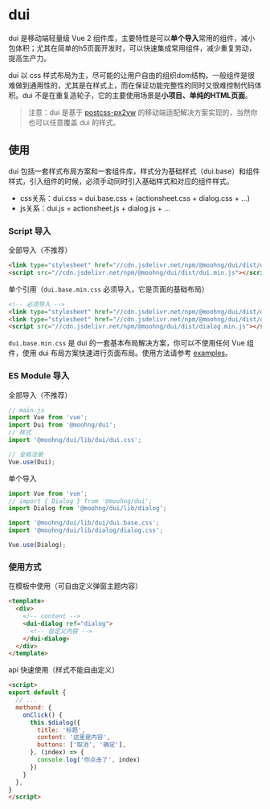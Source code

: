 # dui

dui 是移动端轻量级 Vue 2 组件库，主要特性是可以**单个导入**常用的组件，减小包体积；尤其在简单的h5页面开发时，可以快速集成常用组件，减少重复劳动，提高生产力。

dui 以 css 样式布局为主，尽可能的让用户自由的组织dom结构。一般组件是很难做到通用性的，尤其是在样式上，而在保证功能完整性的同时又很难控制代码体积。dui 不是在重复造轮子，它的主要使用场景是**小项目、单纯的HTML页面**。

> 注意：dui 是基于 [postcss-px2vw](https://github.com/moohng/postcss-px2vw) 的移动端适配解决方案实现的，当然你也可以任意覆盖 dui 的样式。

## 使用

dui 包括一套样式布局方案和一套组件库，样式分为基础样式（dui.base）和组件样式，引入组件的时候，必须手动同时引入基础样式和对应的组件样式。

- css关系：dui.css = dui.base.css + (actionsheet.css + dialog.css + ...)
- js关系：dui.js = actionsheet.js + dialog.js + ...

### Script 导入

全部导入（不推荐）

```html
<link type="stylesheet" href="//cdn.jsdelivr.net/npm/@moohng/dui/dist/dui.min.css" />
<script src="//cdn.jsdelivr.net/npm/@moohng/dui/dist/dui.min.js"></script>
```

单个引用（`dui.base.min.css` 必须导入，它是页面的基础布局）

```html
<!-- 必须导入 -->
<link type="stylesheet" href="//cdn.jsdelivr.net/npm/@moohng/dui/dist/dui.base.min.css" />
<link type="stylesheet" href="//cdn.jsdelivr.net/npm/@moohng/dui/dist/dialog.min.css" />
<script src="//cdn.jsdelivr.net/npm/@moohng/dui/dist/dialog.min.js"></script>
```

`dui.base.min.css` 是 dui 的一套基本布局解决方案，你可以不使用任何 Vue 组件，使用 dui 布局方案快速进行页面布局。使用方法请参考 [examples](examples/)。

### ES Module 导入

全部导入（不推荐）

```js
// main.js
import Vue from 'vue';
import Dui from '@moohng/dui';
// 样式
import '@moohng/dui/lib/dui/dui.css';

// 全局注册
Vue.use(Dui);
```

单个导入

```js
import Vue from 'vue';
// import { Dialog } from '@moohng/dui';
import Dialog from '@moohng/dui/lib/dialog';

import '@moohng/dui/lib/dui/dui.base.css';
import '@moohng/dui/lib/dialog/dialog.css';

Vue.use(Dialog);
```

### 使用方式

在模板中使用（可自由定义弹窗主题内容）

```html
<template>
  <div>
    <!-- content -->
    <dui-dialog ref="dialog">
      <!-- 自定义内容 -->
    </dui-dialog>
  </div>
</template>
```

api 快速使用（样式不能自由定义）

```html
<script>
export default {
  // ...
  methond: {
    onClick() {
      this.$dialog({
        title: '标题',
        content: '这里是内容',
        buttons: ['取消', '确定'],
      }, (index) => {
        console.log('你点击了', index)
      })
    }
  },
}
</script>
```
